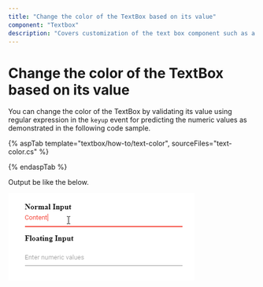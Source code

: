 ```yaml
---
title: "Change the color of the TextBox based on its value"
component: "Textbox"
description: "Covers customization of the text box component such as a rounded corner, disabled, read-only state, background color, and font color."
---
```


# Change the color of the TextBox based on its value

You can change the color of the TextBox by validating its value using regular expression in the `keyup` event for predicting the numeric values as demonstrated in the following code sample.

{% aspTab template="textbox/how-to/text-color", sourceFiles="text-color.cs" %}

{% endaspTab %}

Output be like the below.

![textbox](../images/textbox-type.png)